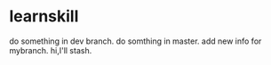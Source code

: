 # learnskill
do something in dev branch.
do somthing in master.
add new info for mybranch.
hi,I'll stash.

